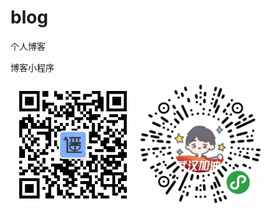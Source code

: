 # blog
个人博客

博客小程序

<img src="qrcode.jpg" width="200" height="200" title="公众号二维码" alt="公众号二维码">

<img src="miniprogram.png" width="200" height="200" title="小程序二维码" alt="小程序二维码">